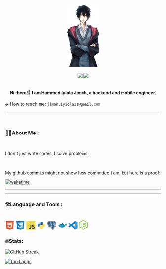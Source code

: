 <br></br>

<div align="">
<div id="header" align="center">
    <img src="./picture/me2.png" height="200" />
</div>
<br>

<!-- <hr> -->
<div id="badges" align="center">
    <a href="www.linkedin.com/in/hammed-jimoh-a61887236"><img src="https://img.shields.io/badge/LinkedIn-blue?logo=linkedin&logoColor=white&style=for-the-badge" /></a>
    <a href="https://twitter.com/iyiola_gmore"><img src="https://img.shields.io/badge/Twitter-blue?logo=twitter&logoColor=white&style=for-the-badge" /></a>
</div>
<br>

<h4 align="center">Hi there!👋 I am <strong>Hammed Iyiola Jimoh</strong>, a backend and mobile engineer.</h4>
    ✈️ How to reach me: <code>jimoh.iyiola11@gmail.com</code>
    
---

<br>

### **👨‍💻About Me :**

<br>
 
<p>
    I don't just write codes, I solve problems.
</p>

  <br>

   
<p>
    My github commits might not show how committed I am, but here is a proof:
</p>

[![wakatime](https://wakatime.com/badge/user/d9f6b977-a894-4159-b731-f591640ce840.svg)](https://wakatime.com/@d9f6b977-a894-4159-b731-f591640ce840)

---
---

### **🛠️Language and Tools :**

  <br>

  <img src="./picture/html5.svg" width=30 >
  <img src="./picture/css.svg" width=30 >
  <img src="./picture/js.svg" width=30 >
  <img src="./picture/python.svg" height=30 >
  <img src="./picture/postgresql.svg" width=30 >
  <img src="./picture/docker.svg" width=30 >
  <img src="./picture/vscode.svg" width=30 >
 <img src="./picture/nodejs-icon.svg" width=30 >

   
   <br>

    


### **🔥Stats:**

[![GitHub Streak](http://github-readme-streak-stats.herokuapp.com?user=IyiolaJay&theme=radical&hide_border=true&date_format=j%20M%5B%20Y%5D)](https://git.io/streak-stats)

[![Top Langs](https://github-readme-stats.vercel.app/api/top-langs/?username=IyiolaJay&theme=radical&langs_count=8&hide_border=true)](https://github.com/anuraghazra/github-readme-stats)
## <br>
